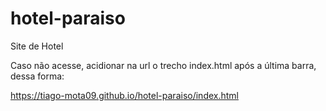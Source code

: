 # hotel-paraiso
Site de Hotel

Caso não acesse, acidionar na url o trecho index.html após a última barra, dessa forma:

https://tiago-mota09.github.io/hotel-paraiso/index.html
